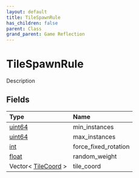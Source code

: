```yaml
---
layout: default
title: TileSpawnRule
has_children: false
parent: Class
grand_parent: Game Reflection
---
```

# TileSpawnRule
Description 

## Fields

| Type | Name |
|:----------|:--------------|
| [uint64](/riftbreaker-wiki/docs/game-reflection/components/uint64/) | min_instances |
| [uint64](/riftbreaker-wiki/docs/game-reflection/components/uint64/) | max_instances |
| [int](/riftbreaker-wiki/docs/game-reflection/enums/int/) | force_fixed_rotation |
| [float](/riftbreaker-wiki/docs/game-reflection/components/float/) | random_weight |
| Vector< [TileCoord](/riftbreaker-wiki/docs/game-reflection/classes/tile_coord/) > | tile_coord |

